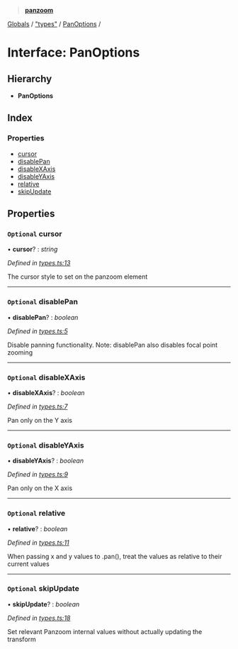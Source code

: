 > **[panzoom](../README.md)**

[Globals](../globals.md) / ["types"](../modules/_types_.md) / [PanOptions](_types_.panoptions.md) /

# Interface: PanOptions

## Hierarchy

* **PanOptions**

## Index

### Properties

* [cursor](_types_.panoptions.md#optional-cursor)
* [disablePan](_types_.panoptions.md#optional-disablepan)
* [disableXAxis](_types_.panoptions.md#optional-disablexaxis)
* [disableYAxis](_types_.panoptions.md#optional-disableyaxis)
* [relative](_types_.panoptions.md#optional-relative)
* [skipUpdate](_types_.panoptions.md#optional-skipupdate)

## Properties

### `Optional` cursor

• **cursor**? : *string*

*Defined in [types.ts:13](https://github.com/timmywil/panzoom/blob/2260b94/src/types.ts#L13)*

The cursor style to set on the panzoom element

___

### `Optional` disablePan

• **disablePan**? : *boolean*

*Defined in [types.ts:5](https://github.com/timmywil/panzoom/blob/2260b94/src/types.ts#L5)*

Disable panning functionality. Note: disablePan also disables focal point zooming

___

### `Optional` disableXAxis

• **disableXAxis**? : *boolean*

*Defined in [types.ts:7](https://github.com/timmywil/panzoom/blob/2260b94/src/types.ts#L7)*

Pan only on the Y axis

___

### `Optional` disableYAxis

• **disableYAxis**? : *boolean*

*Defined in [types.ts:9](https://github.com/timmywil/panzoom/blob/2260b94/src/types.ts#L9)*

Pan only on the X axis

___

### `Optional` relative

• **relative**? : *boolean*

*Defined in [types.ts:11](https://github.com/timmywil/panzoom/blob/2260b94/src/types.ts#L11)*

When passing x and y values to .pan(), treat the values as relative to their current values

___

### `Optional` skipUpdate

• **skipUpdate**? : *boolean*

*Defined in [types.ts:18](https://github.com/timmywil/panzoom/blob/2260b94/src/types.ts#L18)*

Set relevant Panzoom internal values without
actually updating the transform